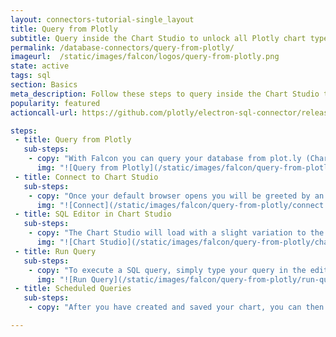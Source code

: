 ```yaml
---
layout: connectors-tutorial-single_layout
title: Query from Plotly
subtitle: Query inside the Chart Studio to unlock all Plotly chart types and styling options.
permalink: /database-connectors/query-from-plotly/
imageurl:  /static/images/falcon/logos/query-from-plotly.png
state: active
tags: sql
section: Basics
meta_description: Follow these steps to query inside the Chart Studio to unlock all Plotly chart types and styling options
popularity: featured
actioncall-url: https://github.com/plotly/electron-sql-connector/releases

steps:
 - title: Query from Plotly
   sub-steps:
    - copy: "With Falcon you can query your database from plot.ly (Chart Studio), which will allow you to utilize all chart types and styling options that are avaliable in the Chart Studio and also setup scheduled queries. In order to query from plot.ly, navigate to the PLOT.LY tab in Falcon then click the blue *QUERY [DATABASE] FROM PLOT.LY* button. This will open plot.ly (Chart Studio) in your default browser."
      img: "![Query from Plotly](/static/images/falcon/query-from-plotly/query-from-plotly.png)"
 - title: Connect to Chart Studio
   sub-steps:
    - copy: "Once your default browser opens you will be greeted by an import modal, where you ought to see HTTPS radio button selected and your unique URL in option 4 (like below). When ready, you can click *Connect*."
      img: "![Connect](/static/images/falcon/query-from-plotly/connect.png)"
 - title: SQL Editor in Chart Studio
   sub-steps:
    - copy: "The Chart Studio will load with a slight variation to the interface. As you can see, above the grid is the SQL Editor and to the right are your database conncetions and avaliable tables."
      img: "![Chart Studio](/static/images/falcon/query-from-plotly/chart-studio.png)"
 - title: Run Query
   sub-steps:
    - copy: "To execute a SQL query, simply type your query in the editor and hit *Run Query*. If succesful, you ought to see the grid populted with data and you can begin creating your chart type. For tutorials on chart types, see our [Chart Studio documentation](https://help.plot.ly/tutorials/)."
      img: "![Run Query](/static/images/falcon/query-from-plotly/run-query.png)"
 - title: Scheduled Queries
   sub-steps:
    - copy: "After you have created and saved your chart, you can then schedule queries to take place every x by selecting the Scedule Query checkbox, your selected time and saving the chart again. For more detailed information on scheduled queries see the [Schedule a Query tutorial](database-connectors/schedule-query)."

---
```


